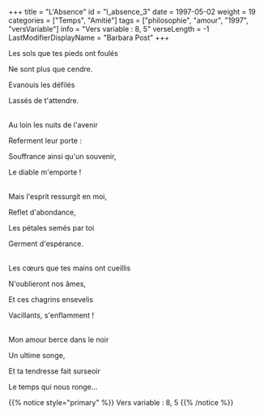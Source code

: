 +++
title = "L'Absence"
id = "l_absence_3"
date = 1997-05-02
weight = 19
categories = ["Temps", "Amitié"]
tags = ["philosophie", "amour", "1997", "versVariable"]
info = "Vers variable : 8, 5"
verseLength = -1
LastModifierDisplayName = "Barbara Post"
+++

Les sols que tes pieds ont foulés

Ne sont plus que cendre.

Evanouis les défilés

Lassés de t'attendre.

 \
Au loin les nuits de l'avenir

Referment leur porte :

Souffrance ainsi qu'un souvenir,

Le diable m'emporte !

 \
Mais l'esprit ressurgit en moi,

Reflet d'abondance,

Les pétales semés par toi

Germent d'espérance.

 \
Les cœurs que tes mains ont cueillis

N'oublieront nos âmes,

Et ces chagrins ensevelis

Vacillants, s'enflamment !

 \
Mon amour berce dans le noir

Un ultime songe,

Et ta tendresse fait surseoir

Le temps qui nous ronge...

{{% notice style="primary" %}}
Vers variable : 8, 5
{{% /notice %}}
